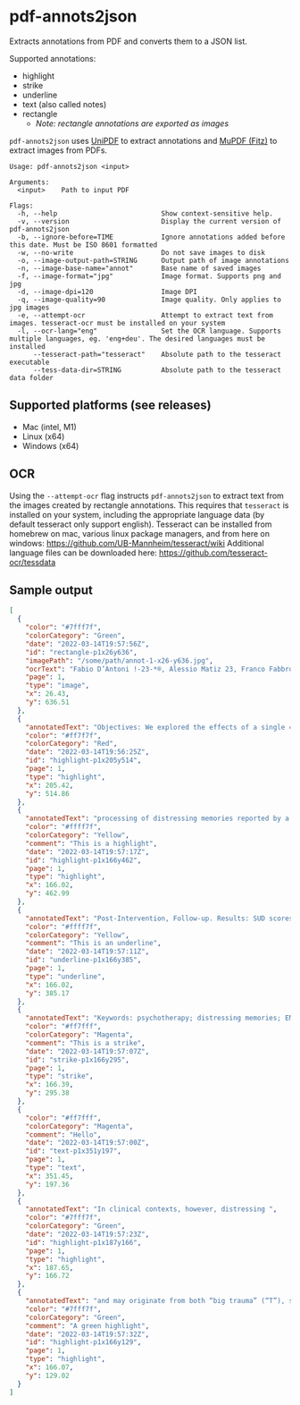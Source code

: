 # pdf-annots2json

Extracts annotations from PDF and converts them to a JSON list.

Supported annotations:
- highlight
- strike
- underline
- text (also called notes)
- rectangle
  - *Note: rectangle annotations are exported as images*

`pdf-annots2json` uses [UniPDF](https://github.com/unidoc/unipdf/tree/v3.9.0/) to extract annotations and [MuPDF (Fitz)](https://mupdf.com/) to extract images from PDFs.

```
Usage: pdf-annots2json <input>

Arguments:
  <input>    Path to input PDF

Flags:
  -h, --help                          Show context-sensitive help.
  -v, --version                       Display the current version of pdf-annots2json
  -b, --ignore-before=TIME            Ignore annotations added before this date. Must be ISO 8601 formatted
  -w, --no-write                      Do not save images to disk
  -o, --image-output-path=STRING      Output path of image annotations
  -n, --image-base-name="annot"       Base name of saved images
  -f, --image-format="jpg"            Image format. Supports png and jpg
  -d, --image-dpi=120                 Image DPI
  -q, --image-quality=90              Image quality. Only applies to jpg images
  -e, --attempt-ocr                   Attempt to extract text from images. tesseract-ocr must be installed on your system
  -l, --ocr-lang="eng"                Set the OCR language. Supports multiple languages, eg. 'eng+deu'. The desired languages must be installed
      --tesseract-path="tesseract"    Absolute path to the tesseract executable
      --tess-data-dir=STRING          Absolute path to the tesseract data folder
```


## Supported platforms (see releases)

- Mac (intel, M1)
- Linux (x64)
- Windows (x64)

## OCR

Using the `--attempt-ocr` flag instructs `pdf-annots2json` to extract text from the images created by rectangle annotations. This requires that `tesseract` is installed on your system, including the appropriate language data (by default tesseract only support english). Tesseract can be installed from homebrew on mac, various linux package managers, and from here on windows: https://github.com/UB-Mannheim/tesseract/wiki Additional language files can be downloaded here: https://github.com/tesseract-ocr/tessdata

## Sample output

```json
[
  {
    "color": "#7fff7f",
    "colorCategory": "Green",
    "date": "2022-03-14T19:57:56Z",
    "id": "rectangle-p1x26y636",
    "imagePath": "/some/path/annot-1-x26-y636.jpg",
    "ocrText": "Fabio D’Antoni !-23-*®, Alessio Matiz 23, Franco Fabbro 2“ and Cristiano Crescentini 24© ",
    "page": 1,
    "type": "image",
    "x": 26.43,
    "y": 636.51
  },
  {
    "annotatedText": "Objectives: We explored the effects of a single 40-min session ",
    "color": "#ff7f7f",
    "colorCategory": "Red",
    "date": "2022-03-14T19:56:25Z",
    "id": "highlight-p1x205y514",
    "page": 1,
    "type": "highlight",
    "x": 205.42,
    "y": 514.86
  },
  {
    "annotatedText": "processing of distressing memories reported by a non-clinical sample of adult participants. Design: A within-subject design was used. Methods: Participants (n = 40 Psychologists/MDs) reported four distressing memories",
    "color": "#ffff7f",
    "colorCategory": "Yellow",
    "comment": "This is a highlight",
    "date": "2022-03-14T19:57:17Z",
    "id": "highlight-p1x166y462",
    "page": 1,
    "type": "highlight",
    "x": 166.02,
    "y": 462.99
  },
  {
    "annotatedText": "Post-Intervention, Follow-up. Results: SUD scores associated with EMDR, BSP, and BSM signifcantly decreased from Pre- to Post-Intervention (p \u003c 0.001). At Post-Intervention and Follow-up, EMDR and BSP SUD scores were signifcantly lower than BSM and BR scores (p \u003c 0.02). At both Post-Intervention a",
    "color": "#ffff7f",
    "colorCategory": "Yellow",
    "comment": "This is an underline",
    "date": "2022-03-14T19:57:11Z",
    "id": "underline-p1x166y385",
    "page": 1,
    "type": "underline",
    "x": 166.02,
    "y": 385.17
  },
  {
    "annotatedText": "Keywords: psychotherapy; distressing memories; EMDR; Brainspotting; body scan meditation; mindfulness; bottom-up therapy; body-oriented intervention; trauma; stress",
    "color": "#ff7fff",
    "colorCategory": "Magenta",
    "comment": "This is a strike",
    "date": "2022-03-14T19:57:07Z",
    "id": "strike-p1x166y295",
    "page": 1,
    "type": "strike",
    "x": 166.39,
    "y": 295.38
  },
  {
    "color": "#ff7fff",
    "colorCategory": "Magenta",
    "comment": "Hello",
    "date": "2022-03-14T19:57:00Z",
    "id": "text-p1x351y197",
    "page": 1,
    "type": "text",
    "x": 351.45,
    "y": 197.36
  },
  {
    "annotatedText": "In clinical contexts, however, distressing ",
    "color": "#7fff7f",
    "colorCategory": "Green",
    "date": "2022-03-14T19:57:23Z",
    "id": "highlight-p1x187y166",
    "page": 1,
    "type": "highlight",
    "x": 187.65,
    "y": 166.72
  },
  {
    "annotatedText": "and may originate from both “big trauma” (“T”), such as life-threatening experiences and sexual violence, o",
    "color": "#7fff7f",
    "colorCategory": "Green",
    "comment": "A green highlight",
    "date": "2022-03-14T19:57:32Z",
    "id": "highlight-p1x166y129",
    "page": 1,
    "type": "highlight",
    "x": 166.07,
    "y": 129.02
  }
]
```
